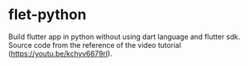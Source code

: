 # flet-python
Build flutter app in python without using dart language and flutter sdk. Source code from the reference of the video tutorial (https://youtu.be/kchyv6679rI).
